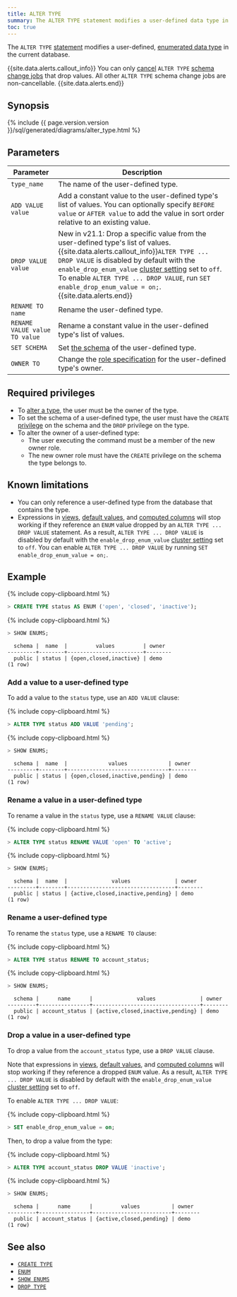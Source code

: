 ```yaml
---
title: ALTER TYPE
summary: The ALTER TYPE statement modifies a user-defined data type in a database.
toc: true
---
```


The `ALTER TYPE` [statement](sql-statements.html) modifies a user-defined, [enumerated data type](enum.html) in the current database.

{{site.data.alerts.callout_info}}
You can only [cancel](cancel-job.html) `ALTER TYPE` [schema change jobs](online-schema-changes.html) that drop values. All other `ALTER TYPE` schema change jobs are non-cancellable.
{{site.data.alerts.end}}

## Synopsis

<div>
  {% include {{ page.version.version }}/sql/generated/diagrams/alter_type.html %}
</div>

## Parameters

Parameter | Description
----------|------------
`type_name` | The name of the user-defined type.
`ADD VALUE value` | Add a constant value to the user-defined type's list of values. You can optionally specify `BEFORE value` or `AFTER value` to add the value in sort order relative to an existing value.
`DROP VALUE value` | <span class="version-tag">New in v21.1:</span> Drop a specific value from the user-defined type's list of values.<br>{{site.data.alerts.callout_info}}`ALTER TYPE ... DROP VALUE` is disabled by default with the `enable_drop_enum_value` [cluster setting](cluster-settings.html) set to `off`. To enable `ALTER TYPE ... DROP VALUE`, run `SET enable_drop_enum_value = on;`.{{site.data.alerts.end}}
`RENAME TO name` | Rename the user-defined type.
`RENAME VALUE value TO value` |  Rename a constant value in the user-defined type's list of values.
`SET SCHEMA`  | Set [the schema](sql-name-resolution.html) of the user-defined type.
`OWNER TO`  | Change the [role specification](grant.html) for the user-defined type's owner.

## Required privileges

- To [alter a type](alter-type.html), the user must be the owner of the type.
- To set the schema of a user-defined type, the user must have the `CREATE` [privilege](authorization.html#assign-privileges) on the schema and the `DROP` privilege
on the type.
- To alter the owner of a user-defined type:
    - The user executing the command must be a member of the new owner role.
    - The new owner role must have the `CREATE` privilege on the schema the type belongs to.

## Known limitations

- You can only reference a user-defined type from the database that contains the type.
- Expressions in [views](views.html), [default values](default-value.html), and [computed columns](computed-columns.html) will stop working if they reference an `ENUM` value dropped by an `ALTER TYPE ... DROP VALUE` statement. As a result, `ALTER TYPE ... DROP VALUE` is disabled by default with the `enable_drop_enum_value` [cluster setting](cluster-settings.html) set to `off`. You can enable `ALTER TYPE ... DROP VALUE` by running `SET enable_drop_enum_value = on;`.

## Example

{% include copy-clipboard.html %}
~~~ sql
> CREATE TYPE status AS ENUM ('open', 'closed', 'inactive');
~~~

{% include copy-clipboard.html %}
~~~ sql
> SHOW ENUMS;
~~~

~~~
  schema |  name  |         values         | owner
---------+--------+------------------------+--------
  public | status | {open,closed,inactive} | demo
(1 row)
~~~

### Add a value to a user-defined type

To add a value to the `status` type, use an `ADD VALUE` clause:

{% include copy-clipboard.html %}
~~~ sql
> ALTER TYPE status ADD VALUE 'pending';
~~~

{% include copy-clipboard.html %}
~~~ sql
> SHOW ENUMS;
~~~

~~~
  schema |  name  |             values             | owner
---------+--------+--------------------------------+--------
  public | status | {open,closed,inactive,pending} | demo
(1 row)
~~~

### Rename a value in a user-defined type

To rename a value in the `status` type, use a `RENAME VALUE` clause:

{% include copy-clipboard.html %}
~~~ sql
> ALTER TYPE status RENAME VALUE 'open' TO 'active';
~~~

{% include copy-clipboard.html %}
~~~ sql
> SHOW ENUMS;
~~~

~~~
  schema |  name  |              values              | owner
---------+--------+----------------------------------+--------
  public | status | {active,closed,inactive,pending} | demo
(1 row)
~~~

### Rename a user-defined type

To rename the `status` type, use a `RENAME TO` clause:

{% include copy-clipboard.html %}
~~~ sql
> ALTER TYPE status RENAME TO account_status;
~~~

{% include copy-clipboard.html %}
~~~ sql
> SHOW ENUMS;
~~~

~~~
  schema |      name      |              values              | owner
---------+----------------+----------------------------------+--------
  public | account_status | {active,closed,inactive,pending} | demo
(1 row)
~~~

### Drop a value in a user-defined type

To drop a value from the `account_status` type, use a `DROP VALUE` clause.

Note that expressions in [views](views.html), [default values](default-value.html), and [computed columns](computed-columns.html) will stop working if they reference a dropped `ENUM` value. As a result, `ALTER TYPE ... DROP VALUE` is disabled by default with the `enable_drop_enum_value` [cluster setting](cluster-settings.html) set to `off`.

To enable `ALTER TYPE ... DROP VALUE`:

{% include copy-clipboard.html %}
~~~ sql
> SET enable_drop_enum_value = on;
~~~

Then, to drop a value from the type:

{% include copy-clipboard.html %}
~~~ sql
> ALTER TYPE account_status DROP VALUE 'inactive';
~~~

{% include copy-clipboard.html %}
~~~ sql
> SHOW ENUMS;
~~~

~~~
  schema |      name      |         values          | owner
---------+----------------+-------------------------+--------
  public | account_status | {active,closed,pending} | demo
(1 row)
~~~

## See also

- [`CREATE TYPE`](create-type.html)
- [`ENUM`](enum.html)
- [`SHOW ENUMS`](show-enums.html)
- [`DROP TYPE`](drop-type.html)
